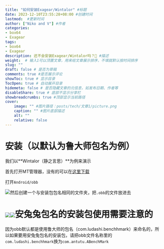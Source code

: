 ```yaml
---
title: "如何安装Exagear/Wintalor" #标题
date: 2023-12-10T23:55:28+08:00 #创建时间
lastmod:  #更新时间
author: ["Niko and V"] #作者
categories: 
- box64
- Exagear
tags: 
- box64
- Exagear
description: 还不会安装Exagear/Wintalor吗？🤔 #描述
weight:  # 输入1可以顶置文章，用来给文章展示排序，不填就默认按时间排序
slug: ""
draft: false # 是否为草稿
comments: true #是否展示评论
showToc: true # 显示目录
TocOpen: true # 自动展开目录
hidemeta: false # 是否隐藏文章的元信息，如发布日期、作者等
disableShare: true # 底部不显示分享栏
showbreadcrumbs: true #顶部显示当前路径
cover:
    image: "" #图片路径：posts/tech/文章1/picture.png
    caption: "" #图片底部描述
    alt: ""
    relative: false
---
```



# 安装（以默认为鲁大师包名为例）

我们以**Wintalor（静之言思）**为例来演示

首先打开MT管理器，没有的可以在[这里下载](https://www.coolapk.com/apk/bin.mt.plus)

打开`Android/obb`

![](https://picshack.net/ib/lDupAMjr8J.jpg)然后创建一个与安装包包名相同的文件夹，把`.obb`的文件放进去

# ![](https://picshack.net/ib/j8Lm5l5MD2.jpg)![](https://picshack.net/ib/ONQlGE00Rx.jpg)安兔兔包名的安装包使用需要注意的

因为obb默认都是使用鲁大师的包名（com.ludashi.benchhmark）来命名的，所以如果要用安兔兔包名的安装包，请把obb文件名称里的`com.ludashi.benchhmark`换为`com.antutu.ABenchMark`